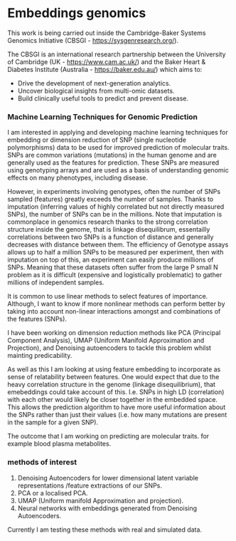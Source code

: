 #  Embeddings genomics  #

This work is being carried out inside the  Cambridge-Baker Systems Genomics Initiative (CBSGI - https://sysgenresearch.org/).


The CBSGI is an international research partnership between the University of Cambridge (UK - https://www.cam.ac.uk/) and the Baker Heart & Diabetes Institute (Australia - https://baker.edu.au/) which aims to:
* Drive the development of next-generation analytics.
* Uncover biological insights from multi-omic datasets.
* Build clinically useful tools to predict and prevent disease.

### Machine Learning Techniques for Genomic Prediction ###

I am interested in applying and developing machine learning techniques for embedding or dimension reduction of SNP (single nucleotide polymorphisms) data to be used for improved prediction of molecular traits. SNPs are common variations (mutations) in the human genome and are generally used as the features for prediction. These SNPs are measured using genotyping arrays and are used as a basis of understanding genomic effects on many phenotypes, including disease. 

However, in experiments involving genotypes, often the number of SNPs sampled (features) greatly exceeds the number of samples. Thanks to imputation (inferring values of highly correlated but not directly measured SNPs), the number of SNPs can be in the millions. Note that imputation is commonplace in genomics research thanks to the strong correlation structure inside the genome, that is linkage disequilibrum, essentailly correlations between two SNPs is a function of distance and generally decreases with distance between them. The efficiency of Genotype assays allows up to half a million SNPs to be measured per experiment, then with imputation on top of this, an experiment can easily produce millions of SNPs. Meaning that these datasets often suffer from the large P small N problem as it is difficult (expensive and logistically problematic) to gather millions of independent samples. 

It is common to use linear methods to select features of importance. Although, I want to know if more nonlinear methods can perform better by taking into account non-linear interactions amongst and combinations of the features (SNPs).

I have been working on dimension reduction methods like PCA (Principal Component Analysis), UMAP (Uniform Manifold Approximation and Projection), and Denoising autoencoders to tackle this problem whilst mainting predicability. 

As well as this I am looking at using feature embedding to incorporate as sense of relatability between features. One would expect that due to the heavy correlation structure in the genome (linkage disequilibrium), that emebeddings could take account of this. I.e. SNPs in high LD (correlation) with each other would likely be closer together in the embedded space. This allows the prediction algorithm to have more useful information about the SNPs rather than just their values (i.e. how many mutations are present in the sample for a given SNP).

The outcome that I am working on predicting are molecular traits. for example blood plasma metabolites.  

### methods of interest ### 
1. Denoising Autoencoders for lower dimensional latent variable representations /feature extractions of our SNPs.
2. PCA or a localised PCA.
3. UMAP (Uniform manifold Approximation and projection).
4. Neural networks with embeddings generated from Denoising Autoencoders.

Currently I am testing these methods with real and simulated data.


